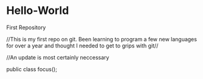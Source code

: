 # Hello-World
First Repository

//This is my first repo on git. Been learning to program a few new languages for over a year and thought I needed to get to grips with git//

//An update is most certainly neccessary

public class focus();


